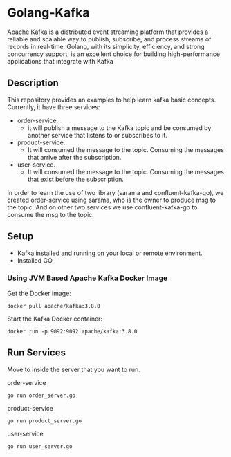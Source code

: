 # Golang-Kafka
Apache Kafka is a distributed event streaming platform that provides a reliable and scalable way to publish, subscribe, and process streams of records in real-time.
Golang, with its simplicity, efficiency, and strong concurrency support, is an excellent choice for building high-performance applications that integrate with Kafka

## Description

This repository provides an examples to help learn kafka basic concepts. Currently, it have three services:

- order-service.
	- it will publish a message to the Kafka topic and be consumed by another service that listens to or subscribes to it. 
- product-service.
 	- It will consumed the message to the topic. Consuming the messages that arrive after the subscription.
- user-service.
	- It will consumed the message to the topic. Consuming the messages that exist before the subscription.

In order to learn the use of two library (sarama and confluent-kafka-go), we created order-service using sarama, who is the owner to produce msg to the topic.
And on other two services we use confluent-kafka-go to consume the msg to the topic.

## Setup
- Kafka installed and running on your local or remote environment.
- Installed GO

### Using JVM Based Apache Kafka Docker Image

Get the Docker image:

	docker pull apache/kafka:3.8.0 

Start the Kafka Docker container:

	docker run -p 9092:9092 apache/kafka:3.8.0

## Run Services
Move to inside the server that you want to run.

order-service

	go run order_server.go

product-service

	go run product_server.go

user-service

	go run user_server.go